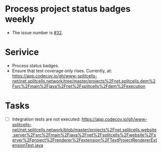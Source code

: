 # Process project status badges weekly
* The issue number is [\#32](https://codeberg.org/splitcells-net/net.splitcells.network.community/issues/32).
# Serivice
* Process status badges.
* Ensure that test coverage only rises. Currently, at: https://app.codecov.io/gh/www-splitcells-net/net.splitcells.network/tree/master/projects%2Fnet.splitcells.dem%2Fsrc%2Fmain%2Fjava%2Fnet%2Fsplitcells%2Fdem%2Fexecution
# Tasks
* [ ] Integration tests are not executed: https://app.codecov.io/gh/www-splitcells-net/net.splitcells.network/blob/master/projects%2Fnet.splitcells.website.server%2Fsrc%2Fmain%2Fjava%2Fnet%2Fsplitcells%2Fwebsite%2Fserver%2Fproject%2Frenderer%2Fextension%2FTextProjectRendererExtensionTest.java